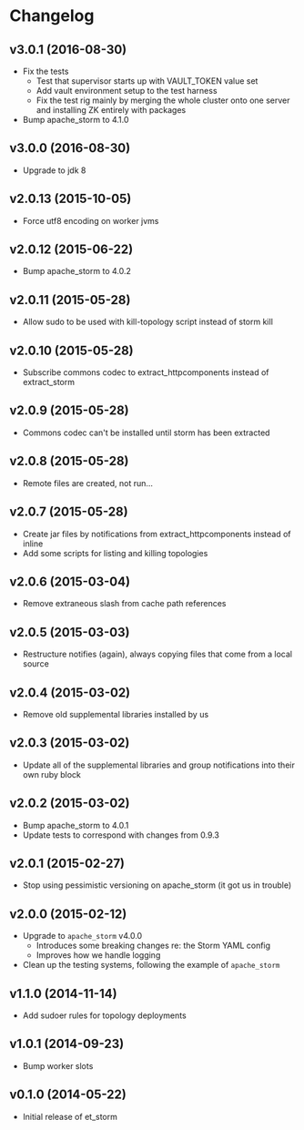 # Changelog

## v3.0.1 (2016-08-30)

* Fix the tests
    - Test that supervisor starts up with VAULT_TOKEN value set
    - Add vault environment setup to the test harness
    - Fix the test rig mainly by merging the whole cluster onto one server and installing ZK entirely with packages
* Bump apache_storm to 4.1.0

## v3.0.0 (2016-08-30)

* Upgrade to jdk 8

## v2.0.13 (2015-10-05)

* Force utf8 encoding on worker jvms

## v2.0.12 (2015-06-22)

* Bump apache_storm to 4.0.2

## v2.0.11 (2015-05-28)

* Allow sudo to be used with kill-topology script instead of storm kill

## v2.0.10 (2015-05-28)

* Subscribe commons codec to extract_httpcomponents instead of extract_storm

## v2.0.9 (2015-05-28)

* Commons codec can't be installed until storm has been extracted

## v2.0.8 (2015-05-28)

* Remote files are created, not run...

## v2.0.7 (2015-05-28)

* Create jar files by notifications from extract_httpcomponents instead of inline
* Add some scripts for listing and killing topologies

## v2.0.6 (2015-03-04)

* Remove extraneous slash from cache path references

## v2.0.5 (2015-03-03)

* Restructure notifies (again), always copying files that come from a local source

## v2.0.4 (2015-03-02)

* Remove old supplemental libraries installed by us

## v2.0.3 (2015-03-02)

* Update all of the supplemental libraries and group notifications into their own ruby block

## v2.0.2 (2015-03-02)

* Bump apache_storm to 4.0.1
* Update tests to correspond with changes from 0.9.3

## v2.0.1 (2015-02-27)

* Stop using pessimistic versioning on apache_storm (it got us in trouble)

## v2.0.0 (2015-02-12)

* Upgrade to `apache_storm` v4.0.0
    - Introduces some breaking changes re: the Storm YAML config
    - Improves how we handle logging
* Clean up the testing systems, following the example of `apache_storm`

## v1.1.0 (2014-11-14)

* Add sudoer rules for topology deployments

## v1.0.1 (2014-09-23)

* Bump worker slots

## v0.1.0 (2014-05-22)

* Initial release of et_storm
